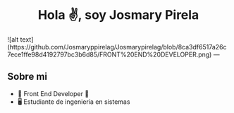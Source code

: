 <div align="center">
  <h1 align="center">Hola ✌, soy Josmary Pirela</h1>
  </div>
  ![alt text](https://github.com/Josmaryppirelag/Josmarypirelag/blob/8ca3df6517a26c7ece1ffe98d4192797bc3b6d85/FRONT%20END%20DEVELOPER.png)
—
  
  ## Sobre mi
  
  - 🌟 Front End Developer 🌟
  - 🖥 Estudiante de ingeniería en sistemas

  <br>
  </div>
  
 
